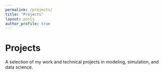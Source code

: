 ```yaml
---
permalink: /projects/
title: "Projects"
layout: posts
author_profile: true
---
```


# Projects

A selection of my work and technical projects in modeling, simulation, and data science.

